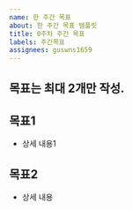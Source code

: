 ```yaml
---
name: 한 주간 목표 
about: 한 주간 목표 템플릿
title: 0주차 주간 목표
labels: 주간목표
assignees: guswns1659 
---
```


## 목표는 최대 2개만 작성. 

## 목표1 
- 상세 내용1

## 목표2 
- 상세 내용
